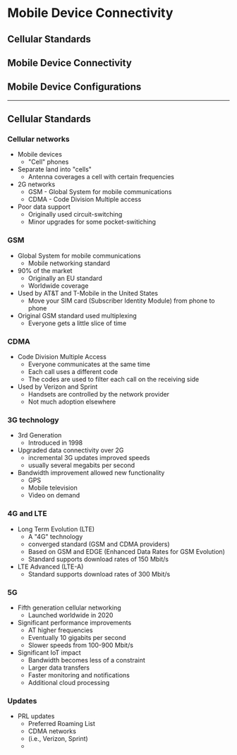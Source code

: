 # Mobile Device Connectivity

## Cellular Standards
## Mobile Device Connectivity
## Mobile Device Configurations

---

## Cellular Standards

### Cellular networks
- Mobile devices
	- "Cell" phones
- Separate land into "cells"
	- Antenna coverages a cell with certain frequencies
- 2G networks
	- GSM - Global System for mobile communications
	- CDMA - Code Division Multiple access
- Poor data support 
	- Originally used circuit-switching
	- Minor upgrades for some pocket-switiching

### GSM
- Global System for mobile communications
	- Mobile networking standard
- 90% of the market
	- Originally an EU standard
	- Worldwide coverage
- Used by AT&T and T-Mobile in the United States
	- Move your SIM card (Subscriber Identity Module) from phone to phone
- Original GSM standard used multiplexing
	- Everyone gets a little slice of time

### CDMA
- Code Division Multiple Access 
	- Everyone communicates at the same time
	- Each call uses a different code
	- The codes are used to filter each call on the receiving side
- Used by Verizon and Sprint
	- Handsets are controlled by the network provider
	- Not much adoption elsewhere

### 3G technology
- 3rd Generation
	- Introduced in 1998
- Upgraded data connectivity over 2G
	- incremental 3G updates improved speeds
	- usually several megabits per second
- Bandwidth improvement allowed new functionality
	- GPS
	- Mobile television
	- Video on demand

### 4G and LTE
- Long Term Evolution (LTE)
	- A "4G" technology
	- converged standard (GSM and CDMA providers)
	- Based on GSM and EDGE (Enhanced Data Rates for GSM Evolution)
	- Standard supports download rates of 150 Mbit/s
- LTE Advanced (LTE-A)
	- Standard supports download rates of 300 Mbit/s

### 5G
- Fifth generation cellular networking
	- Launched worldwide in 2020
- Significant performance improvements
	- AT higher frequencies 
	- Eventually 10 gigabits per second
	- Slower speeds from 100-900 Mbit/s
- Significant IoT impact 
	- Bandwidth becomes less of a constraint
	- Larger data transfers
	- Faster monitoring and notifications
	- Additional cloud processing

### Updates
- PRL updates
	- Preferred Roaming List
	- CDMA networks
	- (i.e., Verizon, Sprint)
	- 